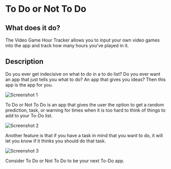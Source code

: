 # To Do or Not To Do

## What does it do?
The Video Game Hour Tracker allows you to input your own video games into the app and track how many hours you've played in it.

## Description

Do you ever get indecisive on what to do in a to do list?
Do you ever want an app that just tells you what to do?
An app that gives you ideas?
Then this app is the app for you.

![Screenshot 1](/img/SS1.png)

To Do or Not To Do is an app that gives the user the option to get a random prediction, task, or warning for times when it is too hard to think of things to add to your To-Do list.

![Screenshot 2](/img/SS2.png)

Another feature is that if you have a task in mind that you want to do, it will let you know if it thinks you should do that task.

![Screenshot 3](/img/SS3.png)

Consider To Do or Not To Do to be your next To-Do app.
